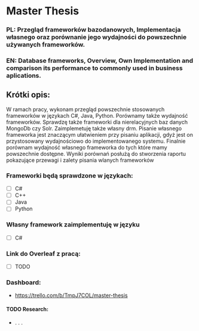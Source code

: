 # Master Thesis
### PL: Przegląd frameworków bazodanowych, Implementacja własnego oraz porównanie jego wydajności do powszechnie używanych frameworków.
### EN: Database frameworks, Overview, Own Implementation and comparison its performance to commonly used in business aplications.

## Krótki opis:
W ramach pracy, wykonam przegląd powszechnie stosowanych frameworków w językach C#, Java, Python. Porównamy także wydajność frameworków. Sprawdzę także frameworki dla nierelacyjnych baz danych MongoDb czy Solr. Zaimplemetuję także własny drm. Pisanie własnego frameworka jest znaczącym ułatwieniem przy pisaniu aplikacji, gdyż jest on przystosowany wydajnościowo do implementowanego systemu. Finalnie porównam wydajność własnego frameworka do tych które mamy powszechnie dostępne. Wyniki porównań posłużą do stworzenia raportu pokazujące przewagi i zalety pisania wlanych frameworków

### Frameworki będą sprawdzone w językach:
- [ ] C#
- [ ] C++
- [ ] Java
- [ ] Python

### Własny framework zaimplementuję w języku 
- [ ] C#
### Link do Overleaf z pracą:
- [ ] TODO
### Dashboard:
- https://trello.com/b/TmpJ7COL/master-thesis

#### TODO Research:
 - . . .